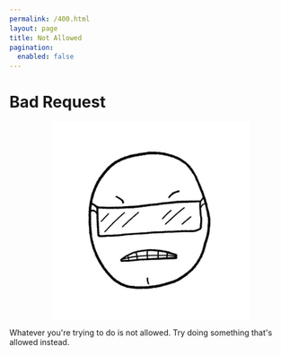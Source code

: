 ```yaml
---
permalink: /400.html
layout: page
title: Not Allowed
pagination: 
  enabled: false
---
```


# Bad Request

<img style="display: block; margin: 0 auto; width: 70%" src="/assets/img/400.jpg" />

Whatever you're trying to do is not allowed. Try doing something that's allowed instead.